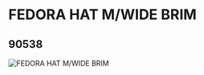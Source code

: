 # FEDORA HAT M/WIDE BRIM
## 90538
![FEDORA HAT M/WIDE BRIM](https://lc-www-live-s.legocdn.com/media/bricks/5/2/4586264.jpg)